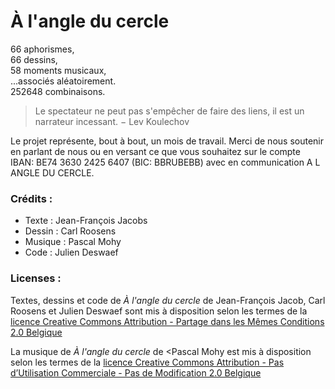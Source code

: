 À l'angle du cercle
===================

66 aphorismes,  
66 dessins,  
58 moments musicaux,  
...associés aléatoirement.  
252648 combinaisons.

> Le spectateur ne peut pas s'empêcher de faire des liens, il est un narrateur incessant.
− Lev Koulechov

Le projet représente, bout à bout, un mois de travail. Merci de nous soutenir en parlant de nous ou en versant ce que vous souhaitez sur le compte IBAN: BE74 3630 2425 6407 (BIC: BBRUBEBB) avec en communication A L ANGLE DU CERCLE.

### Crédits :

* Texte : Jean-François Jacobs
* Dessin : Carl Roosens
* Musique : Pascal Mohy
* Code : Julien Deswaef

### Licenses :

Textes, dessins et code de *À l'angle du cercle* de Jean-François Jacob, Carl Roosens et Julien Deswaef sont mis à disposition selon les termes de la [licence Creative Commons Attribution -  Partage dans les Mêmes Conditions 2.0 Belgique](http://creativecommons.org/licenses/by-sa/2.0/be/)

La musique de *À l'angle du cercle* de <Pascal Mohy est mis à disposition selon les termes de la [licence Creative Commons Attribution - Pas d’Utilisation Commerciale - Pas de Modification 2.0 Belgique](http://creativecommons.org/licenses/by-nc-nd/2.0/be/)